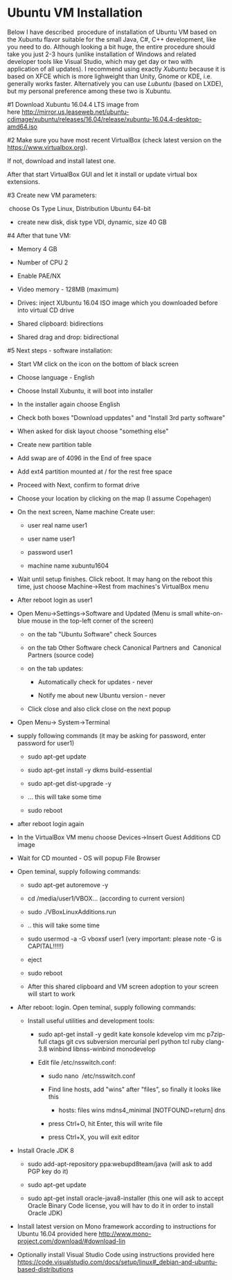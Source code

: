 Ubuntu VM Installation
======================

Below I have described  procedure of installation of Ubuntu VM based on the
Xubuntu flavor suitable for the small Java, C\#, C++ development, like you need
to do. Although looking a bit huge, the entire procedure should take you just
2-3 hours (unlike installation of Windows and related developer tools like
Visual Studio, which may get day or two with application of all updates).
I recommend using exactly *Xubuntu* because it is based on XFCE which is 
more lighweight than Unity, Gnome or KDE, i.e. generally works faster. 
Alternatively you can use *Lubuntu* (based on LXDE), but my personal preference
among these two is Xubuntu.

\#1 Download Xubuntu 16.04.4 LTS image from
here http://mirror.us.leaseweb.net/ubuntu-cdimage/xubuntu/releases/16.04/release/xubuntu-16.04.4-desktop-amd64.iso

\#2 Make sure you have most recent VirtualBox (check latest version on the https://www.virtualbox.org).

If not, download and install latest one.

After that start VirtualBox GUI and let it install or update virtual box extensions.

\#3 Create new VM parameters:

 choose Os Type Linux, Distribution Ubuntu 64-bit

-   create new disk, disk type VDI, dynamic, size 40 GB

\#4 After that tune VM:

-   Memory 4 GB

-   Number of CPU 2

-   Enable PAE/NX

-   Video memory - 128MB (maximum)

-   Drives: inject XUbuntu 16.04 ISO image which you downloaded before into virtual CD
    drive

-   Shared clipboard: bidirections

-   Shared drag and drop: bidirectional

\#5 Next steps - software installation:

-   Start VM click on the icon on the bottom of black screen

-   Choose language - English

-   Choose Install Xubuntu, it will boot into installer

-   In the installer again choose English

-   Check both boxes "Download uppdates" and "Install 3rd party software"

-   When asked for disk layout choose "something else"

-   Create new partition table

-   Add swap are of 4096 in the End of free space

-   Add ext4 partition mounted at / for the rest free space

-   Proceed with Next, confirm to format drive

-   Choose your location by clicking on the map (I assume Copehagen)

-   On the next screen, Name machine Create user:

    -   user real name user1

    -   user name user1

    -   password user1

    -   machine name xubuntu1604

-   Wait until setup finishes. Click reboot. It may hang on the reboot this
    time, just choose Machine-\>Rest from machines's VirtualBox menu

-   After reboot login as user1

-   Open Menu-\>Settings-\>Software and Updated (Menu is small white-on-blue
    mouse in the top-left corner of the screen)

    -   on the tab "Ubuntu Software" check Sources

    -   on the tab Other Software check Canonical Partners and  Canonical
        Partners (source code)

    -   on the tab updates:

        -   Automatically check for updates - never

        -   Notify me about new Ubuntu version - never

    -   Click close and also click close on the next popup

-   Open Menu-\> System-\>Terminal

-   supply following commands (it may be asking for password, enter password for
    user1)

    -   sudo apt-get update

    -   sudo apt-get install -y dkms build-essential

    -   sudo apt-get dist-upgrade -y

    -   ... this will take some time

    -   sudo reboot

-   after reboot login again

-   In the VirtualBox VM menu choose Devices-\>Insert Guest Additions CD image

-   Wait for CD mounted - OS will popup File Browser

-   Open teminal, supply following commands:

    -   sudo apt-get autoremove -y

    -   cd /media/user1/VBOX... (according to current version)

    -   sudo ./VBoxLinuxAdditions.run

    -   .. this will take some time

    -   sudo usermod -a -G vboxsf user1 (very important: please note -G is
        CAPITAL!!!!!)

    -   eject

    -   sudo reboot

    -   After this shared clipboard and VM screen adoption to your screen will
        start to work

-   After reboot: login. Open teminal, supply following commands:

    -   Install useful utilities and development tools:

        -   sudo apt-get install -y gedit kate konsole kdevelop vim mc
            p7zip-full ctags git cvs subversion mercurial perl python tcl ruby
            clang-3.8 winbind libnss-winbind monodevelop

        -   Edit file /etc/nsswitch.conf:

            -   sudo nano  /etc/nsswitch.conf

            -   Find line hosts, add "wins" after "files", so finally it looks
                like this

                -   hosts: files wins mdns4_minimal [NOTFOUND=return] dns

            -   press Ctrl+O, hit Enter, this will write file

            -   press Ctrl+X, you will exit editor

-   Install Oracle JDK 8

    -   sudo add-apt-repository ppa:webupd8team/java (will ask to add PGP key do
        it)

    -   sudo apt-get update

    -   sudo apt-get install oracle-java8-installer (this one will ask to accept
        Oracle Binary Code license, you will hav to do it in order to install
        Oracle JDK)

- Install latest version on Mono framework according to instructions for Ubuntu 16.04 provided here http://www.mono-project.com/download/#download-lin

- Optionally install Visual Studio Code using instructions provided here https://code.visualstudio.com/docs/setup/linux#_debian-and-ubuntu-based-distributions
